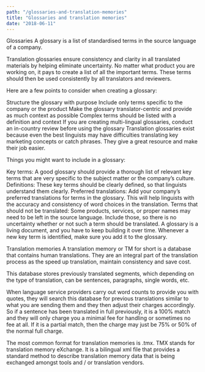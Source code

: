 ```yaml
---
path: "/glossaries-and-translation-memories"
title: "Glossaries and translation memories"
date: "2018-06-11"
---
```


Glossaries
A glossary is a list of standardised terms in the source language of a company.

Translation glossaries ensure consistency and clarity in all translated materials by helping eliminate uncertainty. No matter what product you are working on, it pays to create a list of all the important terms. These terms should then be used consistently by all translators and reviewers.

Here are a few points to consider when creating a glossary:

Structure the glossary with purpose
Include only terms specific to the company or the product
Make the glossary translator-centric and provide as much context as possible
Complex terms should be listed with a definition and context
If you are creating multi-lingual glossaries, conduct an in-country review before using the glossary
Translation glossaries exist because even the best linguists may have difficulties translating key marketing concepts or catch phrases. They give a great resource and make their job easier.

Things you might want to include in a glossary:

Key terms: A good glossary should provide a thorough list of relevant key terms that are very specific to the subject matter or the company’s culture.
Definitions: These key terms should be clearly defined, so that linguists understand them clearly.
Preferred translations: Add your company’s preferred translations for terms in the glossary. This will help linguists with the accuracy and consistency of word choices in the translation.
Terms that should not be translated: Some products, services, or proper names may need to be left in the source language. Include those, so there is no uncertainty whether or not such a term should be translated.
A glossary is a living document, and you have to keep building it over time. Whenever a new key term is identified, make sure you add it to the glossary.

Translation memories
A translation memory or TM for short is a database that contains human translations. They are an integral part of the translation process as the speed up translation, maintain consistency and save cost.

This database stores previously translated segments, which depending on the type of translation, can be sentences, paragraphs, single words, etc.

When language service providers carry out word counts to provide you with quotes, they will search this database for previous translations similar to what you are sending them and they then adjust their charges accordingly. So if a sentence has been translated in full previously, it is a 100% match and they will only charge you a minimal fee for handling or sometimes no fee at all. If it is a partial match, then the charge may just be 75% or 50% of the normal full charge.

The most common format for translation memories is .tmx. TMX stands for translation memory eXchange. It is a bilingual xml file that provides a standard method to describe translation memory data that is being exchanged amongst tools and / or translation vendors.